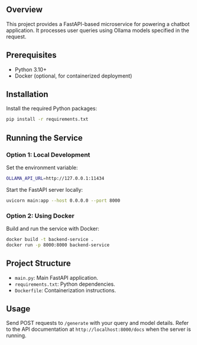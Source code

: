 ## Overview

This project provides a FastAPI-based microservice for powering a chatbot application. It processes user queries using Ollama models specified in the request.

## Prerequisites

- Python 3.10+
- Docker (optional, for containerized deployment)

## Installation

Install the required Python packages:

```bash
pip install -r requirements.txt
```

## Running the Service

### Option 1: Local Development

Set the environment variable:

```bash
OLLAMA_API_URL=http://127.0.0.1:11434
```
Start the FastAPI server locally:

```bash
uvicorn main:app --host 0.0.0.0 --port 8000
```

### Option 2: Using Docker

Build and run the service with Docker:

```bash
docker build -t backend-service .
docker run -p 8000:8000 backend-service
```

## Project Structure

- `main.py`: Main FastAPI application.
- `requirements.txt`: Python dependencies.
- `Dockerfile`: Containerization instructions.

## Usage

Send POST requests to `/generate` with your query and model details. Refer to the API documentation at `http://localhost:8000/docs` when the server is running.


